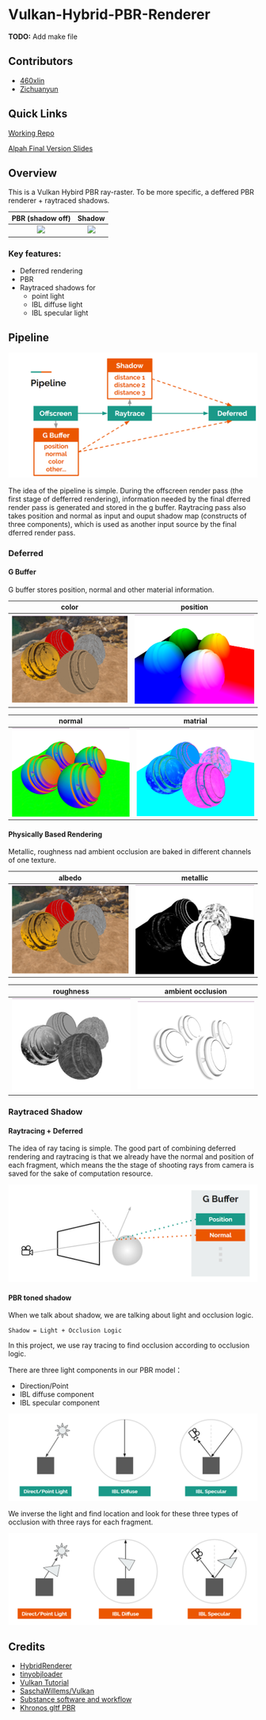 # Vulkan-Hybrid-PBR-Renderer

**TODO:** Add make file

## Contributors

- [460xlin](https://github.com/460xlin)
- [Zichuanyun](https://github.com/Zichuanyun)

## Quick Links

[Working Repo](https://github.com/460xlin/Vulkan_Hybrid_PBR/)

[Alpah Final Version Slides](https://docs.google.com/presentation/d/1ycHg755oVVsuq8KG6JLaEr2uqga7lePgBr5BQCAu-M0/edit?usp=sharing)

## Overview

This is a Vulkan Hybird PBR ray-raster. To be more specific, a deffered PBR renderer + raytraced shadows.


|PBR (shadow off)| Shadow|
|:-----:|:-----:|
|![](img/final_result_PBR.gif)|![](img/final_result_shadow.gif)|

### Key features:

- Deferred rendering
- PBR
- Raytraced shadows for
    - point light
    - IBL diffuse light
    - IBL specular light

## Pipeline

![](img/pipeline.png)

The idea of the pipeline is simple. During the offscreen render pass (the first stage of defferred rendering), information needed by the final dferred render pass is generated and stored in the g buffer. Raytracing pass also takes position and normal as input and ouput shadow map (constructs of three components), which is used as another input source by the final dferred render pass.

### Deferred

#### G Buffer

G buffer stores position, normal and other material information.

|color|position|
|:-----:|:-----:|
|![](img/tex_albedo.png)|![](img/gbuffer_position.png)|

|normal|matrial|
|:-----:|:-----:|
|![](img/gbuffer_normal.png)|![](img/gbuffer_mrao.png)|

#### Physically Based Rendering

Metallic, roughness nad ambient occlusion are baked in different channels of one texture.

|albedo|metallic|
|:-----:|:-----:|
|![](img/tex_albedo.png)|![](img/tex_metallic.png)|

|roughness|ambient occlusion|
|:-----:|:-----:|
|![](img/tex_roughness.png)|![](img/tex_ao.png)|


### Raytraced Shadow

#### Raytracing + Deferred

The idea of ray tacing is simple. The good part of combining deferred rendering and raytracing is that we already have the normal and position of each fragment, which means the the stage of shooting rays from camera is saved for the sake of computation resource.

![](img/ray_trace.png)

#### PBR toned shadow

When we talk about shadow, we are talking about light and occlusion logic.

```
Shadow = Light + Occlusion Logic
```

In this project, we use ray tracing to find occlusion according to occlusion logic.

There are three light components in our PBR model：

- Direction/Point
- IBL diffuse component
- IBL specular component

![](img/pbr_shadow_light.png)

We inverse the light and find location and look for these three types of occlusion with three rays for each fragment.

![](img/pbr_shadow_occlusion_logic.png)


## Credits

- [HybridRenderer](https://github.com/davidgrosman/FinalProject-HybridRenderer)
- [tinyobjloader](https://github.com/syoyo/tinyobjloader)
- [Vulkan Tutorial](https://vulkan-tutorial.com/)
- [SaschaWillems/Vulkan](https://github.com/SaschaWillems/Vulkan)
- [Substance software and workflow](https://www.allegorithmic.com/substance)
- [Khronos gltf PBR](https://github.com/KhronosGroup/glTF-WebGL-PBR)

